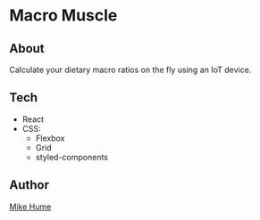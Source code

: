 # Macro Muscle

## About

Calculate your dietary macro ratios on the fly using an IoT device.

## Tech

- React
- CSS:
  - Flexbox
  - Grid
  - styled-components

## Author

[Mike Hume](https://link)
